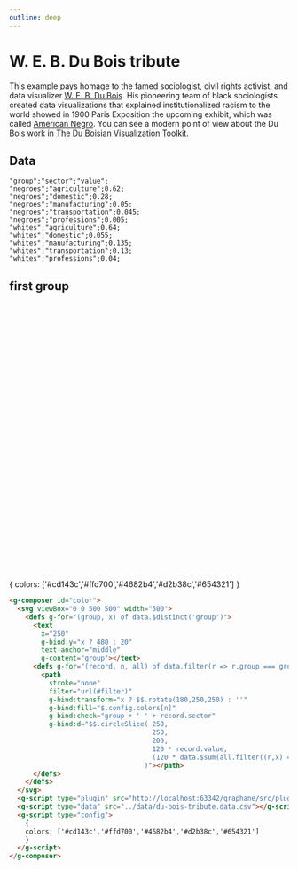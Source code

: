 ```yaml
---
outline: deep
---
```


# W. E. B. Du Bois tribute

This example pays homage to the famed sociologist, civil rights activist, and data visualizer
[W. E. B. Du Bois](https://en.wikipedia.org/wiki/W._E._B._Du_Bois). His pioneering team of black 
sociologists created data visualizations that explained institutionalized racism to the world 
showed in 1900 Paris Exposition the upcoming exhibit, which was called 
[American Negro](https://www.smithsonianmag.com/history/first-time-together-and-color-book-displays-web-du-bois-visionary-infographics-180970826/). You can see a modern point of view about the Du Bois work in 
[The Du Boisian Visualization Toolkit](https://www.dignityanddebt.org/projects/du-boisian-resources/).

## Data

```csv
"group";"sector";"value";
"negroes";"agriculture";0.62;
"negroes";"domestic";0.28;
"negroes";"manufacturing";0.05;
"negroes";"transportation";0.045;
"negroes";"professions";0.005;
"whites";"agriculture";0.64;
"whites";"domestic";0.055;
"whites";"manufacturing";0.135;
"whites";"transportation";0.13;
"whites";"professions";0.04;
```

## first group

<g-composer id="color">
  <svg viewBox="0 0 500 500" width="500"
       style="font-family: monospace">
    <filter id="filter">
			<feTurbulence result="noise-lg"
				type="fractalNoise" baseFrequency=".04" numOctaves="1" seed="1458" />
			<feComposite result="BaseGraphic"
				in="SourceGraphic" in2="noise-lg"
				operator="arithmetic" k1="0.5" k2="0.6" k4="-.07" />
			<feComposite
				operator="arithmetic" k1="-0.8" k2="0.8" k3="1.4" />
		</filter>
    <defs g-for="(group, x) of data.$distinct('group')">
      <text 
        x="250"
        g-bind:y="x ? 480 : 30"
        text-anchor="middle"
        g-content="group.toUpperCase()"></text>
      <defs g-for="(record, n, all) of data.filter(r => r.group === group)">
        <path
          stroke="#c0c0c0"
          stroke-width="1"
          filter="url(#filter)"
          g-bind:transform="x ? $$.rotate(180,250,250) : ''"
          g-bind:fill="$.config.colors[n]"
          g-bind:check="group + ' ' + record.sector"
          g-bind:d="$$.circleSlice( 250, 
                                    250, 
                                    200,
                                    120 * record.value,
                                    (120 * data.$sum(all.filter((r,x) => x < n), 'value')) -60,
                                  )"></path>
        <!--
        <text
          g-bind:x="$.polar2cartesian( 250, 
                                    250, 
                                    200,
                                    120 * record.value - (120 * data.$sum(all.filter((r,x) => x < n), 'value')) -60,
                                  ).x"
          g-bind:y="$.polar2cartesian( 250, 
                                    250, 
                                    200,
                                    120 * record.value - (120 * data.$sum(all.filter((r,x) => x < n), 'value')) -60,
                                  ).y"
          g-content="Math.round(record.value * 1000) / 10"></text>
        <text g-content="record.sector"></text>
        -->
      </defs>
    </defs>
  </svg>
  <g-script type="plugin" src="http://localhost:63342/graphane/src/plugins/shapes.js"></g-script>
  <g-script type="data" src="../data/du-bois-tribute.data.csv"></g-script>
  <g-script type="config">
    {
      colors: ['#cd143c','#ffd700','#4682b4','#d2b38c','#654321']
    }
  </g-script>
</g-composer>

```html
<g-composer id="color">
  <svg viewBox="0 0 500 500" width="500">
    <defs g-for="(group, x) of data.$distinct('group')">
      <text
        x="250"
        g-bind:y="x ? 480 : 20"
        text-anchor="middle"
        g-content="group"></text>
      <defs g-for="(record, n, all) of data.filter(r => r.group === group)">
        <path
          stroke="none"
          filter="url(#filter)"
          g-bind:transform="x ? $$.rotate(180,250,250) : ''"
          g-bind:fill="$.config.colors[n]"
          g-bind:check="group + ' ' + record.sector"
          g-bind:d="$$.circleSlice( 250, 
                                    250, 
                                    200,
                                    120 * record.value,
                                    (120 * data.$sum(all.filter((r,x) => x < n), 'value')) -60,
                                  )"></path>
      </defs>
    </defs>
  </svg>
  <g-script type="plugin" src="http://localhost:63342/graphane/src/plugins/shapes.js"></g-script>
  <g-script type="data" src="../data/du-bois-tribute.data.csv"></g-script>
  <g-script type="config">
    {
    colors: ['#cd143c','#ffd700','#4682b4','#d2b38c','#654321']
    }
  </g-script>
</g-composer>
```